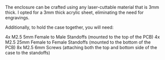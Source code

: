 
The enclosure can be crafted using any laser-cuttable material that is 3mm thick. 
I opted for a 3mm thick acrylic sheet, eliminating the need for engravings.

Additionally, to hold the case together, you will need: 

4x M2.5 5mm Female to Male Standoffs (mounted to the top of the PCB)
4x M2.5 25mm Female to Female Standoffs (mounted to the bottom of the PCB)
8x M2.5 6mm Screws (attaching both the top and bottom side of the case to the standoffs)

